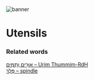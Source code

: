 <html><body><img id="banner" src="/sahd/images/banners/banner.png" alt="banner" /></body></html>

# **Utensils**


### Related words
[אוּרִים וְתֻמִּים – Urim Thummim-RdH](../words/Urim_Thummim-RdH.md)<br>[פֶּלֶךְ – spindle](../words/spindle.md)<br>